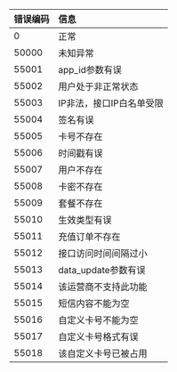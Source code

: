 错误编码|信息
:------------|:------------
0 | 正常
50000 |未知异常
55001 |app_id参数有误
55002 |用户处于非正常状态
55003 |IP非法，接口IP白名单受限
55004 |签名有误
55005 |卡号不存在
55006 |时间戳有误
55007 |用户不存在
55008 |卡密不存在
55009 |套餐不存在
55010 |生效类型有误
55011 |充值订单不存在
55012 |接口访问时间间隔过小
55013 |data_update参数有误
55014 |该运营商不支持此功能
55015 |短信内容不能为空
55016 |自定义卡号不能为空
55017 |自定义卡号格式有误
55018 |该自定义卡号已被占用
